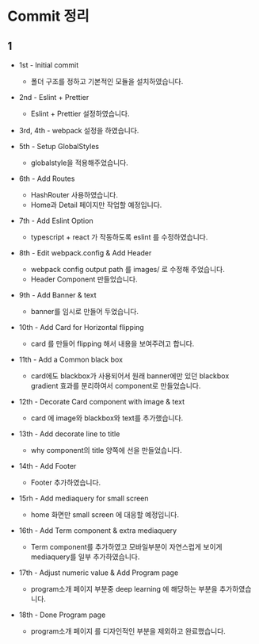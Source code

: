 # Commit 정리

## 1

-   1st - Initial commit
    -   폴더 구조를 정하고 기본적인 모듈을 설치하였습니다.
-   2nd - Eslint + Prettier
    -   Eslint + Prettier 설정하였습니다.
-   3rd, 4th - webpack 설정을 하였습니다.
-   5th - Setup GlobalStyles

    -   globalstyle을 적용해주었습니다.

-   6th - Add Routes

    -   HashRouter 사용하였습니다.
    -   Home과 Detail 페이지만 작업할 예정입니다.

-   7th - Add Eslint Option

    -   typescript + react 가 작동하도록 eslint 를 수정하였습니다.

-   8th - Edit webpack.config & Add Header

    -   webpack config output path 를 images/ 로 수정해 주었습니다.
    -   Header Component 만들었습니다.

-   9th - Add Banner & text

    -   banner를 임시로 만들어 두었습니다.

-   10th - Add Card for Horizontal flipping

    -   card 를 만들어 flipping 해서 내용을 보여주려고 합니다.

-   11th - Add a Common black box

    -   card에도 blackbox가 사용되어서 원래 banner에만 있던 blackbox gradient 효과를 분리하여서 component로 만들었습니다.

-   12th - Decorate Card component with image & text

    -   card 에 image와 blackbox와 text를 추가했습니다.

-   13th - Add decorate line to title

    -   why component의 title 양쪽에 선을 만들었습니다.

-   14th - Add Footer

    -   Footer 추가하였습니다.

-   15rh - Add mediaquery for small screen

    -   home 화면만 small screen 에 대응할 예정입니다.

-   16th - Add Term component & extra mediaquery
    -   Term component를 추가하였고 모바일부분이 자연스럽게 보이게 mediaquery를 일부 추가하였습니다.
-   17th - Adjust numeric value & Add Program page
    -   program소개 페이지 부분중 deep learning 에 해당하는 부분을 추가하였습니다.
-   18th - Done Program page
    -   program소개 페이지 를 디자인적인 부분을 제외하고 완료했습니다.
